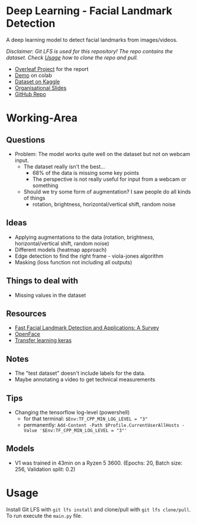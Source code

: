 # Deep Learning - Facial Landmark Detection
A deep learning model to detect facial landmarks from images/videos.

_Disclaimer: Git LFS is used for this repository! The repo contains the dataset. Check [Usage](#usage) how to clone the repo and pull._

+ [Overleaf Project](https://www.overleaf.com/8268422246bjnxsrvsbqxn) for the report
+ [Demo](https://colab.research.google.com/github/StrangeGirlMurph/DeepLearning-FacialLandmarkDetection/blob/master/demo.ipynb) on colab
+ [Dataset on Kaggle](https://www.kaggle.com/c/facial-keypoints-detection/overview)
+ [Organisational Slides](https://docs.google.com/presentation/d/1Lbggpj_nj4RomOm4q35XUcoOoDsIDvT18GLpOIygC2Q/edit#slide=id.p)
+ [GitHub Repo](https://github.com/StrangeGirlMurph/DeepLearning-FacialLandmarkDetection)

# Working-Area
## Questions
+ Problem: The model works quite well on the dataset but not on webcam input.
  + The dataset really isn't the best...
     + 68% of the data is missing some key points
     + The perspective is not really useful for input from a webcam or something
  + Should we try some form of augmentation? I saw people do all kinds of things
    + rotation, brightness, horizontal/vertical shift, random noise

## Ideas
+ Applying augmentations to the data (rotation, brightness, horizontal/vertical shift, random noise)
+ Different models (heatmap approach)
+ Edge detection to find the right frame - viola-jones algorithm
+ Masking (loss function not including all outputs)

## Things to deal with
+ Missing values in the dataset

## Resources
+ [Fast Facial Landmark Detection and Applications: A Survey](https://arxiv.org/pdf/2101.10808.pdf)
+ [OpenFace](https://github.com/TadasBaltrusaitis/OpenFace)
+ [Transfer learning keras](https://keras.io/guides/transfer_learning/)

## Notes
+ The "test dataset" doesn't include labels for the data.
+ Maybe annotating a video to get technical measurements

## Tips
+ Changing the tensorflow log-level (powershell)
  + for that terminal: `$Env:TF_CPP_MIN_LOG_LEVEL = "3"`
  + permanently: `Add-Content -Path $Profile.CurrentUserAllHosts -Value '$Env:TF_CPP_MIN_LOG_LEVEL = "3"'`

## Models
+ V1 was trained in 43min on a Ryzen 5 3600. (Epochs: 20, Batch size: 256, Validation split: 0.2)

# Usage
Install Git LFS with `git lfs install` and clone/pull with `git lfs clone/pull`.  
To run execute the `main.py` file.
